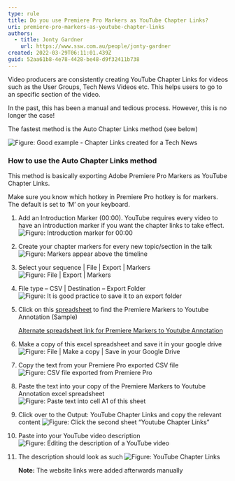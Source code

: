 ```yaml
---
type: rule
title: Do you use Premiere Pro Markers as YouTube Chapter Links?
uri: premiere-pro-markers-as-youtube-chapter-links
authors:
  - title: Jonty Gardner
    url: https://www.ssw.com.au/people/jonty-gardner
created: 2022-03-29T06:11:01.439Z
guid: 52aa61b8-4e78-4428-be48-d9f32411b738
---
```

Video producers are consistently creating YouTube Chapter Links for videos such as the User Groups, Tech News Videos etc. This helps users to go to an specific section of the video.

In the past, this has been a manual and tedious process. However, this is no longer the case!  

The fastest method is the Auto Chapter Links method (see below)

<!--endintro-->

![Figure: Good example - Chapter Links created for a Tech News](/rules/premiere-pro-markers-as-youtube-chapter-links/chapter-links.png)

### How to use the Auto Chapter Links method 

This method is basically exporting Adobe Premiere Pro Markers as YouTube Chapter Links.

Make sure you know which hotkey in Premiere Pro hotkey is for markers. The default is set to ‘M’ on your keyboard.

1. Add an Introduction Marker (00:00). YouTube requires every video to have an introduction marker if you want the chapter links to take effect.
   ![Figure: Introduction marker for 00:00](/rules/premiere-pro-markers-as-youtube-chapter-links/introduction-marker.png)
2. Create your chapter markers for every new topic/section in the talk
   ![Figure: Markers appear above the timeline](/rules/premiere-pro-markers-as-youtube-chapter-links/markers.png)
3. Select your sequence | File | Export | Markers
   ![Figure: File | Export | Markers](export-/rules/premiere-pro-markers-as-youtube-chapter-links/markers.png)
4. File type – CSV | Destination – Export Folder 
   ![Figure: It is good practice to save it to an export folder](/rules/premiere-pro-markers-as-youtube-chapter-links/export-folder.png)
5. Click on this [spreadsheet](https://docs.google.com/spreadsheets/d/1JumI4F9eIvolz31MB7wsIaqlwVdaa2ipNNcSO6Cv_OM/edit#gid=1066692544) to find the Premiere Markers to Youtube Annotation (Sample)

   [Alternate spreadsheet link for Premiere Markers to Youtube Annotation](https://docs.google.com/spreadsheets/d/1T58oqSCajCMkbpPuIi6lU4nVPFwYooQY9RiKOeDKu5c/edit?usp=sharing)
6. Make a copy of this excel spreadsheet and save it in your google drive
   ![Figure: File | Make a copy | Save in your Google Drive](/rules/premiere-pro-markers-as-youtube-chapter-links/save-spreadsheet.png)
7. Copy the text from your Premiere Pro exported CSV file
   ![Figure: CSV file exported from Premiere Pro](/rules/premiere-pro-markers-as-youtube-chapter-links/premiere-pro-csv.png)
8. Paste the text into your copy of the Premiere Markers to Youtube Annotation excel spreadsheet
   ![Figure: Paste text into cell A1 of this sheet](/rules/premiere-pro-markers-as-youtube-chapter-links/spreadsheet-paste.png)
9. Click over to the Output: YouTube Chapter Links and copy the relevant content
   ![Figure: Click the second sheet “Youtube Chapter Links”](/rules/premiere-pro-markers-as-youtube-chapter-links/output-tab.png)
10. Paste into your YouTube video description
    ![Figure: Editing the description of a YouTube video](/rules/premiere-pro-markers-as-youtube-chapter-links/youtube-description.png)
11. The description should look as such
    ![Figure: YouTube Chapter Links](/rules/premiere-pro-markers-as-youtube-chapter-links/youtube-chapters.png)

    **Note:** The website links were added afterwards manually
